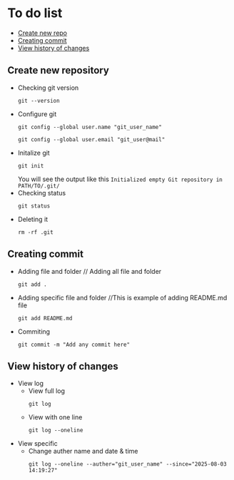 # To do list
- [Create new repo](#create-new-repository)
- [Creating commit](#creating-commit)
- [View history of changes](#view-history-of-changes)

## Create new repository ##
- Checking git version
    ```
    git --version
    ``` 
- Configure git
    ```
    git config --global user.name "git_user_name"
    ```
    ```
    git config --global user.email "git_user@mail"
- Initalize git
    ```
    git init
    ```
    You will see the output like this ``Initialized empty Git repository in PATH/TO/.git/``
- Checking status
    ```
    git status
    ```
- Deleting it
    ```
    rm -rf .git
    ```

## Creating commit ##
- Adding file and folder // Adding all file and folder
    ```
    git add .
    ```
- Adding specific file and folder //This is example of adding README.md file
    ```
    git add README.md
    ```
- Commiting
    ```
    git commit -m "Add any commit here"
    ```

## View history of changes ##
- View log
    - View full log
        ```
        git log
        ```
    - View with one line
        ```
        git log --oneline
        ```
- View specific
    - Change auther name and date & time
        ```
        git log --oneline --auther="git_user_name" --since="2025-08-03 14:19:27"
        ```